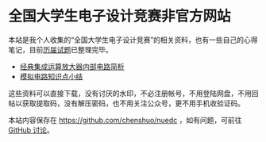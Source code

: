 <h1>全国大学生电子设计竞赛非官方网站</h1>

本站是我个人收集的“全国大学生电子设计竞赛”的相关资料，也有一些自己的心得笔记，目前[历届试题](problems.md)已整理完毕。

* [经典集成运算放大器内部电路简析](opamp.pdf)
* [模拟电路知识点小结](analog.pdf)

这些资料可以直接下载，没有讨厌的水印，不必注册帐号，不用登陆网盘，不用回帖以获取提取码，没有解压密码，也不用关注公众号，更不用手机收验证码。

本站内容保存在 <https://github.com/chenshuo/nuedc> ，如有问题，可前往 [GitHub 讨论](https://github.com/chenshuo/nuedc/discussions)。
